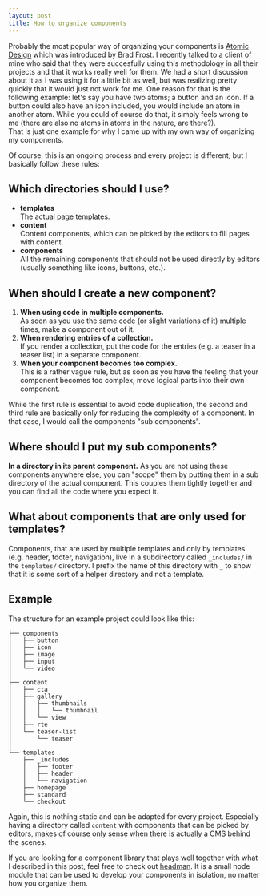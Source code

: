 ```yaml
---
layout: post
title: How to organize components
---
```


Probably the most popular way of organizing your components is <a href="http://bradfrost.com/blog/post/atomic-web-design/" rel="noopener">Atomic Design</a> which was introduced by Brad Frost. I recently talked to a client of mine who said that they were<!--more--> succesfully using this methodology in all their projects and that it works really well for them. We had a short discussion about it as I was using it for a little bit as well, but was realizing pretty quickly that it would just not work for me. One reason for that is the following example: let's say you have two atoms; a button and an icon. If a button could also have an icon included, you would include an atom in another atom. While you could of course do that, it simply feels wrong to me (there are also no atoms in atoms in the nature, are there?).<br>
That is just one example for why I came up with my own way of organizing my components.

Of course, this is an ongoing process and every project is different, but I basically follow these rules:

## Which directories should I use?

- <b>templates</b><br>The actual page templates.
- <b>content</b><br>Content components, which can be picked by the editors to fill pages with content.
- <b>components</b><br>All the remaining components that should not be used directly by editors (usually something like icons, buttons, etc.).

## When should I create a new component?

1. <b>When using code in multiple components.</b><br>As soon as you use the same code (or slight variations of it) multiple times, make a component out of it.
2. <b>When rendering entries of a collection.</b><br>If you render a collection, put the code for the entries (e.g. a teaser in a teaser list) in a separate component.
3. <b>When your component becomes too complex.</b><br>This is a rather vague rule, but as soon as you have the feeling that your component becomes too complex, move logical parts into their own component.

While the first rule is essential to avoid code duplication, the second and third rule are basically only for reducing the complexity of a component. In that case, I would call the components "sub components".

## Where should I put my sub components?

<b>In a directory in its parent component.</b> As you are not using these components anywhere else, you can "scope" them by putting them in a sub directory of the actual component. This couples them tightly together and you can find all the code where you expect it.

## What about components that are only used for templates?

Components, that are used by multiple templates and only by templates (e.g. header, footer, navigation), live in a subdirectory called `_includes/` in the `templates/` directory. I prefix the name of this directory with `_` to show that it is some sort of a helper directory and not a template.

## Example

The structure for an example project could look like this:

```
├── components
│   ├── button
│   ├── icon
│   ├── image
│   ├── input
│   └── video
│
├── content
│   ├── cta
│   ├── gallery
│   │   ├── thumbnails
│   │   │   └── thumbnail
│   │   └── view
│   ├── rte
│   └── teaser-list
│       └── teaser
│
└── templates
    ├── _includes
    │   ├── footer
    │   ├── header
    │   └── navigation
    ├── homepage
    ├── standard
    └── checkout
```

Again, this is nothing static and can be adapted for every project. Especially having a directory called `content` with components that can be picked by editors, makes of course only sense when there is actually a CMS behind the scenes.

If you are looking for a component library that plays well together with what I described in this post, feel free to check out <a href="https://github.com/mgrsskls/headman" rel="noopener">headman</a>. It is a small node module that can be used to develop your components in isolation, no matter how you organize them.
